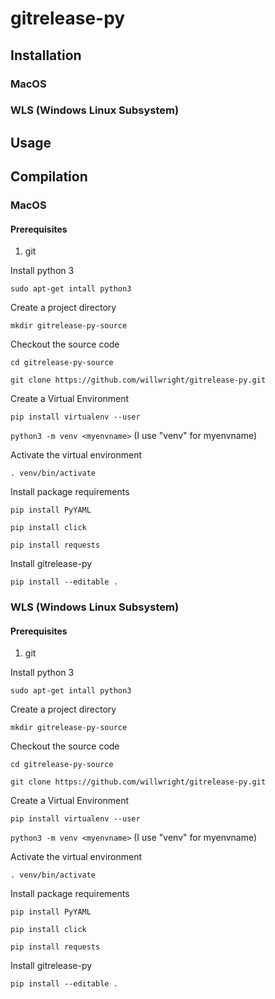 # gitrelease-py
## Installation
### MacOS

### WLS (Windows Linux Subsystem)

## Usage

## Compilation
### MacOS
#### Prerequisites
1. git

Install python 3

`sudo apt-get intall python3`

Create a project directory

`mkdir gitrelease-py-source`

Checkout the source code

`cd gitrelease-py-source`

`git clone https://github.com/willwright/gitrelease-py.git`

Create a Virtual Environment

`pip install virtualenv --user`

`python3 -m venv <myenvname>` (I use "venv" for myenvname)

Activate the virtual environment

`. venv/bin/activate`

Install package requirements

`pip install PyYAML`

`pip install click`

`pip install requests`

Install gitrelease-py

`pip install --editable .`

### WLS (Windows Linux Subsystem)
#### Prerequisites
1. git

Install python 3

`sudo apt-get intall python3`

Create a project directory

`mkdir gitrelease-py-source`

Checkout the source code

`cd gitrelease-py-source`

`git clone https://github.com/willwright/gitrelease-py.git`

Create a Virtual Environment

`pip install virtualenv --user`

`python3 -m venv <myenvname>` (I use "venv" for myenvname)

Activate the virtual environment

`. venv/bin/activate`

Install package requirements

`pip install PyYAML`

`pip install click`

`pip install requests`

Install gitrelease-py

`pip install --editable .`